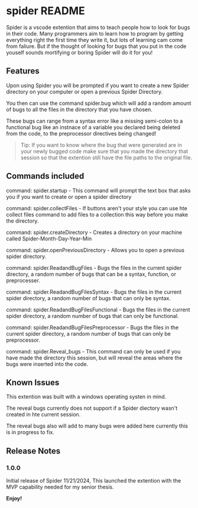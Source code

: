# spider README

Spider is a vscode extention that aims to teach people how to look for bugs in their code. Many programmers aim to learn how to program by getting everything right the first time they write it, but lots of learning cam come from faliure. But if the thought of looking for bugs that you put in the code youself sounds mortifying or boring Spider will do it for you!

## Features

Upon using Spider you will be prompted if you want to create a new Spider directory on your computer or open a previous Spider Directory. 

You then can use the command spider.bug which will add
a random amount of bugs to all the files in the directory that you have chosen.

These bugs can range from a syntax error like a missing semi-colon to a functional bug like an instnace of a variable you declared being deleted from the code, to the preprocessor directives being changed!

> Tip: If you want to know where the bug that were generated are in your newly bugged code make sure that you made the directory that session so that the extention still have the file paths to the original file.


## Commands included

command: spider.startup - This command will prompt the text box that asks you if you want to create or open a spider directory

command: spider.collectFiles - If buttons aren't your style you can use hte collect files command to add files to a collection this way before you make the directory.

command: spider.createDirectory - Creates a directory on your machine called Spider-Month-Day-Year-Min

command: spider.openPreviousDirectory - Allows you to open a previous spider directory.

command: spider.ReadandBugFiles - Bugs the files in the current spider directory, a random number of bugs that can be a syntax, function, or preprocesser.
  
command: spider.ReadandBugFilesSyntax -  Bugs the files in the current spider directory, a random number of bugs that can only be syntax.

command: spider.ReadandBugFilesFunctional - Bugs the files in the current spider directory, a random number of bugs that can only be functional.
    
command: spider.ReadandBugFilesPreprocessor - Bugs the files in the current spider directory, a random number of bugs that can only be preprocessor.
     
command: spider.Reveal_bugs - This command can only be used if you have made the directory this session, but will reveal the areas where the bugs were inserted into the code.
    

## Known Issues

This extention was built with a windows operating systen in mind.

The reveal bugs currently does not support if a Spider diectory wasn't created in hte current session.

The reveal bugs also will add to many bugs were added here currently this is in progress to fix.

## Release Notes

### 1.0.0

Initial release of Spider 11/21/2024, This launched the extention with the MVP capability needed for my senior thesis.

**Enjoy!**
